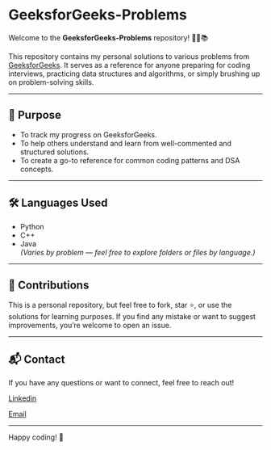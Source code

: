 # GeeksforGeeks-Problems

Welcome to the **GeeksforGeeks-Problems** repository! 👨‍💻📚

This repository contains my personal solutions to various problems from [GeeksforGeeks](https://www.geeksforgeeks.org/). It serves as a reference for anyone preparing for coding interviews, practicing data structures and algorithms, or simply brushing up on problem-solving skills.

---

## 📌 Purpose

- To track my progress on GeeksforGeeks.
- To help others understand and learn from well-commented and structured solutions.
- To create a go-to reference for common coding patterns and DSA concepts.

---

## 🛠️ Languages Used

- Python
- C++
- Java  
*(Varies by problem — feel free to explore folders or files by language.)*

---

## 🤝 Contributions

This is a personal repository, but feel free to fork, star ⭐, or use the solutions for learning purposes. If you find any mistake or want to suggest improvements, you’re welcome to open an issue.

---

## 📬 Contact

If you have any questions or want to connect, feel free to reach out!

[Linkedin](https://www.linkedin.com/in/parthiv-majumdar-524046238/)

[Email](parthibmajumdar83@gmail.com)

---

Happy coding! 🚀  
